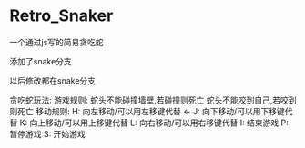 # Retro_Snaker
一个通过js写的简易贪吃蛇

添加了snake分支

以后修改都在snake分支

贪吃蛇玩法:
    游戏规则:
        蛇头不能碰撞墙壁,若碰撞则死亡
        蛇头不能咬到自己,若咬到则死亡
        移动规则:
            H: 向左移动/可以用左移键代替 <-
            J: 向下移动/可以用下移键代替 
            K: 向上移动/可以用上移键代替 
            L: 向右移动/可以用右移键代替 
            I: 结束游戏
            P: 暂停游戏
            S: 开始游戏



